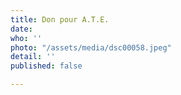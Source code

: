 ```yaml
---
title: Don pour A.T.E.
date: 
who: ''
photo: "/assets/media/dsc00058.jpeg"
detail: ''
published: false

---
```

